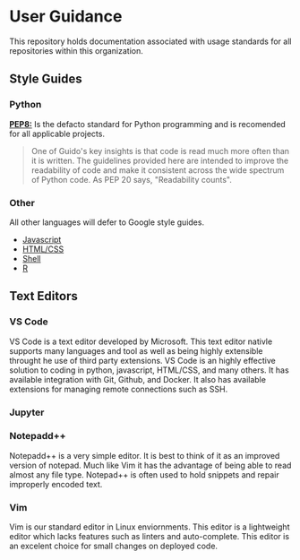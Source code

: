 # **User Guidance**
This repository holds documentation associated with usage standards for all repositories within this organization.

## **Style Guides**

### Python
[**PEP8:**](https://www.python.org/dev/peps/pep-0008/#introduction) Is the defacto standard for Python programming and is recomended for all applicable projects.

> One of Guido's key insights is that code is read much more often than it is written. The guidelines provided here are intended to improve the readability of code and make it consistent across the wide spectrum of Python code. As PEP 20 says, "Readability counts".

### Other
All other languages will defer to Google style guides.

- [Javascript](https://google.github.io/styleguide/jsguide.html)
- [HTML/CSS](https://google.github.io/styleguide/htmlcssguide.html)
- [Shell](https://google.github.io/styleguide/shellguide.html)
- [R](https://google.github.io/styleguide/Rguide.html)


## **Text Editors**

### VS Code
VS Code is a text editor developed by Microsoft. This text editor nativle supports many languages and tool as well as being highly extensible throught he use of third party extensions. VS Code is an highly effective solution to coding in python, javascript, HTML/CSS, and many others. It has available integration with Git, Github, and Docker. It also has available extensions for managing remote connections such as SSH.  

### Jupyter

### Notepadd++
Notepadd++ is a very simple editor. It is best to think of it as an improved version of notepad. Much like Vim it has the advantage of being able to read almost any file type. Notepad++ is often used to hold snippets and repair improperly encoded text.

### Vim
Vim is our standard editor in Linux enviornments. This editor is a lightweight editor which lacks features such as linters and auto-complete. This editor is an excelent choice for small changes on deployed code.

